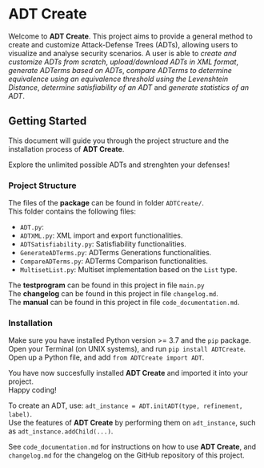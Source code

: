# ADT Create
Welcome to **ADT Create**. This project aims to provide a general method to create and customize Attack-Defense Trees (ADTs), allowing users to visualize and analyse security scenarios. A user is able to *create and customize ADTs from scratch*, *upload/download ADTs in XML format*, *generate ADTerms based on ADTs*, *compare ADTerms to determine equivalence using an equivalence threshold using the Levenshtein Distance*, *determine satisfiability of an ADT* and *generate statistics of an ADT*.

## Getting Started
This document will guide you through the project structure and the installation process of **ADT Create**.

Explore the unlimited possible ADTs and strenghten your defenses!

### Project Structure
The files of the **package** can be found in folder `ADTCreate/`. \
This folder contains the following files:
- `ADT.py`: 
- `ADTXML.py`: XML import and export functionalities.
- `ADTSatisfiability.py`: Satisfiability functionalities.
- `GenerateADTerms.py`: ADTerms Generations functionalities.
- `CompareADTerms.py`: ADTerms Comparison functionalities.
- `MultisetList.py`: Multiset implementation based on the `List` type.

The **testprogram** can be found in this project in file `main.py` \
The **changelog** can be found in this project in file `changelog.md`. \
The **manual** can be found in this project in file `code_documentation.md`.

### Installation
Make sure you have installed Python version >= 3.7 and the `pip` package. \
Open your Terminal (on UNIX systems), and run `pip install ADTCreate`. \
Open up a Python file, and add `from ADTCreate import ADT`. 

You have now succesfully installed **ADT Create** and imported it into your project. \
Happy coding! 

To create an ADT, use: `adt_instance = ADT.initADT(type, refinement, label)`. \
Use the features of **ADT Create** by performing them on `adt_instance`, such as `adt_instance.addChild(...)`.

See `code_documentation.md` for instructions on how to use **ADT Create**, and `changelog.md` for the changelog on the GitHub repository of this project.

